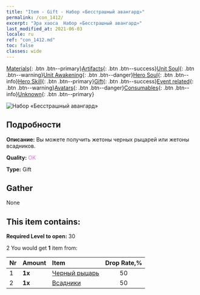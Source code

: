 ```yaml
---
title: "Item - Gift - Набор «Бесстрашный авангард»"
permalink: /con_1412/
excerpt: "Эра хаоса  Набор «Бесстрашный авангард»"
last_modified_at: 2021-06-03
locale: ru
ref: "con_1412.md"
toc: false
classes: wide
---
```

 [Materials](/ItemsRU/){: .btn .btn--primary}[Artifacts](/ItemsRU/Artifacts/){: .btn .btn--success}[Unit Soul](/ItemsRU/UnitSoul/){: .btn .btn--warning}[Unit Awakening](/ItemsRU/UnitAwakening/){: .btn .btn--danger}[Hero Soul](/ItemsRU/HeroSoul/){: .btn .btn--info}[Hero Skill](/ItemsRU/HeroSkill/){: .btn .btn--primary}[Gift](/ItemsRU/Gift/){: .btn .btn--success}[Event related](/ItemsRU/Events/){: .btn .btn--warning}[Avatars](/ItemsRU/Avatars/){: .btn .btn--danger}[Consumables](/ItemsRU/Consumables/){: .btn .btn--info}[Unknown](/ItemsRU/Unknown/){: .btn .btn--primary}

 ![Набор «Бесстрашный авангард»](/images/t/i_907026.png)

## Подробности
 **Описание:** Вы можете получить жетоны черных рыцарей или жетоны всадников.

 **Quality:** <span style="color: #DA70D6">OK</span>

 **Type:** Gift

## Gather

  None

## This item contains:

 **Required Level to open:** 30

 2 You would get **1** item  from:

  | Nr | Amount |     Item    | Drop Rate,% |
  |:---|:-------|:------------|:---------:|
  | 1 |  **1x** | [Черный рыцарь](/ItemsRU/unt_213/) | 50 | 
  | 2 |  **1x** | [Всадники](/ItemsRU/unt_195/) | 50 | 
